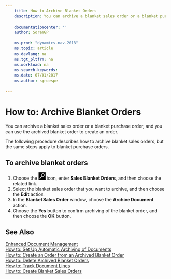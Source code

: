```yaml
---
    title: How to Archive Blanket Orders
    description: You can archive a blanket sales order or a blanket purchase order, and you can use the archived blanket order to create an order.

    documentationcenter: ''
    author: SorenGP

    ms.prod: "dynamics-nav-2018"
    ms.topic: article
    ms.devlang: na
    ms.tgt_pltfrm: na
    ms.workload: na
    ms.search.keywords:
    ms.date: 07/01/2017
    ms.author: sgroespe

---
```

# How to: Archive Blanket Orders
You can archive a blanket sales order or a blanket purchase order, and you can use the archived blanket order to create an order.  

The following procedure describes how to archive blanket sales orders, but the same steps apply to blanket purchase orders.  

## To archive blanket orders  

1.  Choose the ![Search for Page or Report](../../media/ui-search/search_small.png "Search for Page or Report icon") icon, enter **Sales Blanket Orders**, and then choose the related link.  
2.  Select the blanket sales order that you want to archive, and then choose the **Edit** action.  
3.  In the **Blanket Sales Order** window, choose the **Archive Document** action.  
4.  Choose the **Yes** button to confirm archiving of the blanket order, and then choose the **OK** button.  

## See Also  
 [Enhanced Document Management](enhanced-document-management.md)   
 [How to: Set Up Automatic Archiving of Documents](how-to-set-up-automatic-archiving-of-documents.md)   
 [How to: Create an Order from an Archived Blanket Order](how-to-create-an-order-from-an-archived-blanket-order.md)   
 [How to: Delete Archived Blanket Orders](how-to-delete-archived-blanket-orders.md)   
 [How to: Track Document Lines](how-to-track-document-lines.md)   
 [How to: Create Blanket Sales Orders](../../sales-how-to-create-blanket-sales-orders.md)  
